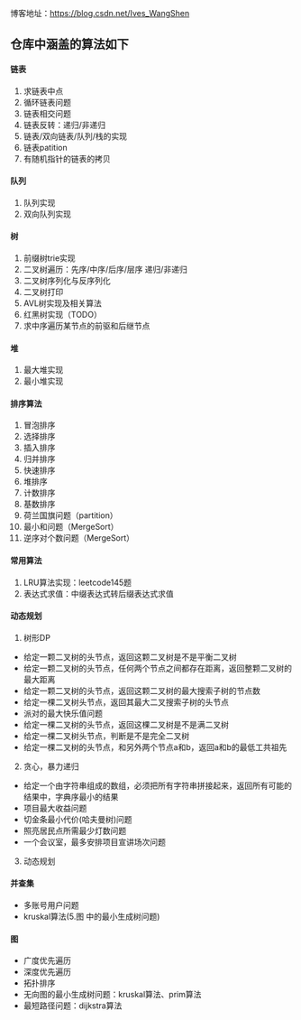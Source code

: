 博客地址：https://blog.csdn.net/Ives_WangShen

## 仓库中涵盖的算法如下
#### 链表
1. 求链表中点
2. 循环链表问题
3. 链表相交问题
4. 链表反转：递归/非递归
5. 链表/双向链表/队列/栈的实现
6. 链表patition
7. 有随机指针的链表的拷贝

#### 队列
1. 队列实现
2. 双向队列实现

#### 树
1. 前缀树trie实现
2. 二叉树遍历：先序/中序/后序/层序 递归/非递归
3. 二叉树序列化与反序列化
4. 二叉树打印
5. AVL树实现及相关算法
6. 红黑树实现（TODO）
7. 求中序遍历某节点的前驱和后继节点

#### 堆
1. 最大堆实现
2. 最小堆实现

#### 排序算法
1. 冒泡排序
2. 选择排序
3. 插入排序
4. 归并排序
5. 快速排序
6. 堆排序
7. 计数排序
8. 基数排序
9. 荷兰国旗问题（partition）
10. 最小和问题（MergeSort）
11. 逆序对个数问题（MergeSort）

#### 常用算法
1. LRU算法实现：leetcode145题 
2. 表达式求值：中缀表达式转后缀表达式求值

#### 动态规划
1. 树形DP
- 给定一颗二叉树的头节点，返回这颗二叉树是不是平衡二叉树
- 给定一颗二叉树的头节点，任何两个节点之间都存在距离，返回整颗二叉树的最大距离
- 给定一颗二叉树的头节点，返回这颗二叉树的最大搜索子树的节点数
- 给定一棵二叉树头节点，返回其最大二叉搜索子树的头节点
- 派对的最大快乐值问题
- 给定一棵二叉树的头节点，返回这棵二叉树是不是满二叉树
- 给定一棵二叉树头节点，判断是不是完全二叉树
- 给定一棵二叉树的头节点，和另外两个节点a和b，返回a和b的最低工共祖先

2. 贪心，暴力递归
- 给定一个由字符串组成的数组，必须把所有字符串拼接起来，返回所有可能的结果中，字典序最小的结果
- 项目最大收益问题
- 切金条最小代价(哈夫曼树)问题
- 照亮居民点所需最少灯数问题
- 一个会议室，最多安排项目宣讲场次问题

3. 动态规划

#### 并查集
- 多账号用户问题
- kruskal算法(5.图 中的最小生成树问题)

#### 图
- 广度优先遍历
- 深度优先遍历
- 拓扑排序
- 无向图的最小生成树问题：kruskal算法、prim算法
- 最短路径问题：dijkstra算法



